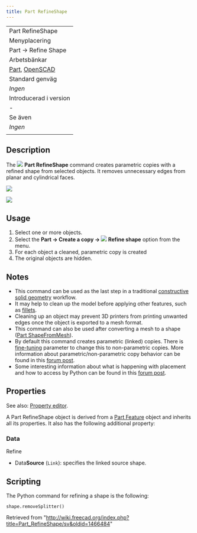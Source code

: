 ```yaml
---
title: Part RefineShape
---
```

|  |
| --- |
| Part RefineShape |
| Menyplacering |
| Part → Refine Shape |
| Arbetsbänkar |
| [Part](/Part_Workbench/sv "Part Workbench/sv"), [OpenSCAD](/OpenSCAD_Workbench/sv "OpenSCAD Workbench/sv") |
| Standard genväg |
| *Ingen* |
| Introducerad i version |
| - |
| Se även |
| *Ingen* |
|  |

## Description

The ![](/images/Part_RefineShape.svg) **Part RefineShape** command creates parametric copies with a refined shape from selected objects. It removes unnecessary edges from planar and cylindrical faces.

![](/images/PartRefineShape_it.png)

![](/images/PartRefineShape_it.png)

## Usage

1. Select one or more objects.
2. Select the **Part → Create a copy → ![](/images/Part_RefineShape.svg) Refine shape** option from the menu.
3. For each object a cleaned, parametric copy is created
4. The original objects are hidden.

## Notes

* This command can be used as the last step in a traditional [constructive solid geometry](/Constructive_solid_geometry "Constructive solid geometry") workflow.
* It may help to clean up the model before applying other features, such as [fillets](/Part_Fillet "Part Fillet").
* Cleaning up an object may prevent 3D printers from printing unwanted edges once the object is exported to a mesh format.
* This command can also be used after converting a mesh to a shape ([Part ShapeFromMesh](/Part_ShapeFromMesh "Part ShapeFromMesh")).
* By default this command creates parametric (linked) copies. There is [fine-tuning](/Fine-tuning "Fine-tuning") parameter to change this to non-parametric copies. More information about parametric/non-parametric copy behavior can be found in this [forum post](https://forum.freecad.org/viewtopic.php?t=42993).
* Some interesting information about what is happening with placement and how to access by Python can be found in this [forum post](https://forum.freecad.org/viewtopic.php?t=77568#p675456).

## Properties

See also: [Property editor](/Property_editor "Property editor").

A Part RefineShape object is derived from a [Part Feature](/Part_Feature "Part Feature") object and inherits all its properties. It also has the following additional property:

### Data

Refine

* Data**Source** (`Link`): specifies the linked source shape.

## Scripting

The Python command for refining a shape is the following:

```
shape.removeSplitter()

```

Retrieved from "<http://wiki.freecad.org/index.php?title=Part_RefineShape/sv&oldid=1466484>"